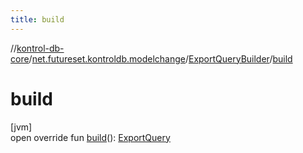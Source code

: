 ```yaml
---
title: build
---
```

//[kontrol-db-core](../../../index.html)/[net.futureset.kontroldb.modelchange](../index.html)/[ExportQueryBuilder](index.html)/[build](build.html)



# build



[jvm]\
open override fun [build](build.html)(): [ExportQuery](../-export-query/index.html)




